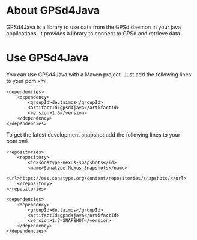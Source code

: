 About GPSd4Java
===============

GPSd4Java is a library to use data from the GPSd daemon in your java applications. It provides a library to connect to GPSd and retrieve data.

Use GPSd4Java
=============

You can use GPSd4Java with a Maven project. Just add the following lines to your pom.xml.

	<dependencies>
		<dependency>
			<groupId>de.taimos</groupId>
			<artifactId>gpsd4java</artifactId>
			<version>1.6</version>
		</dependency>
	</dependencies>


To get the latest development snapshot add the following lines to your pom.xml.

	<repositories>
		<repository>
			<id>sonatype-nexus-snapshots</id>
			<name>Sonatype Nexus Snapshots</name>
			<url>https://oss.sonatype.org/content/repositories/snapshots/</url>
		</repository>
	</repositories>

	<dependencies>
		<dependency>
			<groupId>de.taimos</groupId>
			<artifactId>gpsd4java</artifactId>
			<version>1.7-SNAPSHOT</version>
		</dependency>
	</dependencies>
